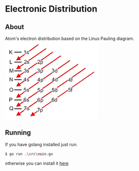 # Electronic Distribution

## About

Atom's electron distribution based on the Linus Pauling diagram.
<img src='.github/diagram.jpg'>

## Running

If you have golang installed just run:
``` bash
$ go run .\src\main.go
```
otherwise you can install it [here](https://golang.org/dl/)
